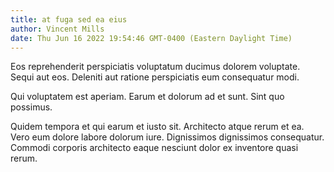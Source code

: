 ```yaml
---
title: at fuga sed ea eius
author: Vincent Mills
date: Thu Jun 16 2022 19:54:46 GMT-0400 (Eastern Daylight Time)
---
```

Eos reprehenderit perspiciatis voluptatum ducimus dolorem voluptate. Sequi aut eos. Deleniti aut ratione perspiciatis eum consequatur modi.

 Qui voluptatem est aperiam. Earum et dolorum ad et sunt. Sint quo possimus.

 Quidem tempora et qui earum et iusto sit. Architecto atque rerum et ea. Vero eum dolore labore dolorum iure. Dignissimos dignissimos consequatur. Commodi corporis architecto eaque nesciunt dolor ex inventore quasi rerum.